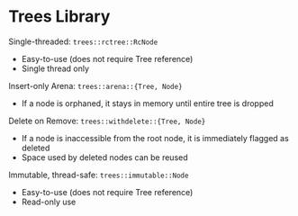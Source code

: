 # Trees Library #

Single-threaded: `trees::rctree::RcNode`
- Easy-to-use (does not require Tree reference)
- Single thread only

Insert-only Arena: `trees::arena::{Tree, Node}`
- If a node is orphaned, it stays in memory until entire tree is dropped

Delete on Remove: `trees::withdelete::{Tree, Node}`
- If a node is inaccessible from the root node, it is immediately flagged as deleted
- Space used by deleted nodes can be reused

Immutable, thread-safe: `trees::immutable::Node`
- Easy-to-use (does not require Tree reference)
- Read-only use
